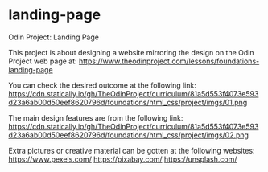 # landing-page
Odin Project: Landing Page 

This project is about designing a website mirroring the design on the Odin Project web page at:
https://www.theodinproject.com/lessons/foundations-landing-page

You can check the desired outcome at the following link:
https://cdn.statically.io/gh/TheOdinProject/curriculum/81a5d553f4073e593d23a6ab00d50eef8620796d/foundations/html_css/project/imgs/01.png

The main design features are from the following link:
https://cdn.statically.io/gh/TheOdinProject/curriculum/81a5d553f4073e593d23a6ab00d50eef8620796d/foundations/html_css/project/imgs/02.png

Extra pictures or creative material can be gotten at the following websites:
https://www.pexels.com/
https://pixabay.com/
https://unsplash.com/